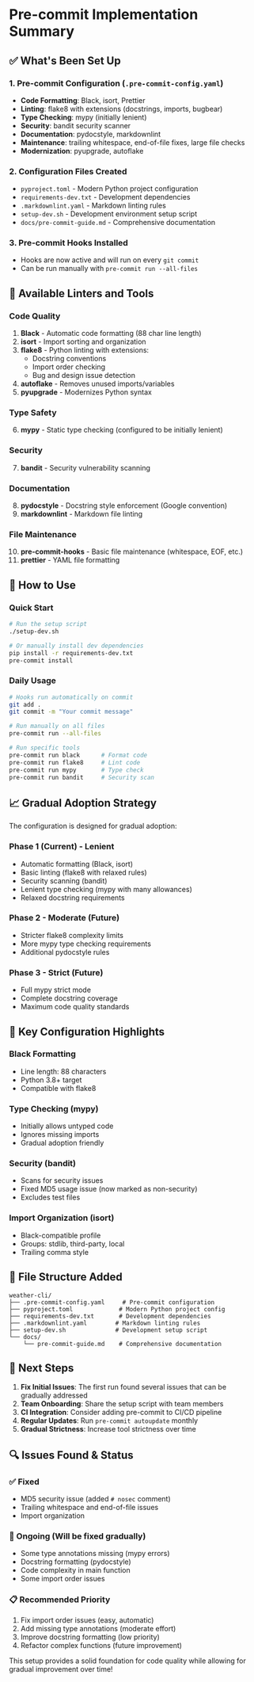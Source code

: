 # Pre-commit Implementation Summary

## ✅ What's Been Set Up

### 1. Pre-commit Configuration (`.pre-commit-config.yaml`)
- **Code Formatting**: Black, isort, Prettier
- **Linting**: flake8 with extensions (docstrings, imports, bugbear)
- **Type Checking**: mypy (initially lenient)
- **Security**: bandit security scanner  
- **Documentation**: pydocstyle, markdownlint
- **Maintenance**: trailing whitespace, end-of-file fixes, large file checks
- **Modernization**: pyupgrade, autoflake

### 2. Configuration Files Created
- `pyproject.toml` - Modern Python project configuration
- `requirements-dev.txt` - Development dependencies
- `.markdownlint.yaml` - Markdown linting rules
- `setup-dev.sh` - Development environment setup script
- `docs/pre-commit-guide.md` - Comprehensive documentation

### 3. Pre-commit Hooks Installed
- Hooks are now active and will run on every `git commit`
- Can be run manually with `pre-commit run --all-files`

## 🔧 Available Linters and Tools

### Code Quality
1. **Black** - Automatic code formatting (88 char line length)
2. **isort** - Import sorting and organization  
3. **flake8** - Python linting with extensions:
   - Docstring conventions
   - Import order checking
   - Bug and design issue detection
4. **autoflake** - Removes unused imports/variables
5. **pyupgrade** - Modernizes Python syntax

### Type Safety
6. **mypy** - Static type checking (configured to be initially lenient)

### Security
7. **bandit** - Security vulnerability scanning

### Documentation
8. **pydocstyle** - Docstring style enforcement (Google convention)
9. **markdownlint** - Markdown file linting

### File Maintenance
10. **pre-commit-hooks** - Basic file maintenance (whitespace, EOF, etc.)
11. **prettier** - YAML file formatting

## 🚀 How to Use

### Quick Start
```bash
# Run the setup script
./setup-dev.sh

# Or manually install dev dependencies
pip install -r requirements-dev.txt
pre-commit install
```

### Daily Usage
```bash
# Hooks run automatically on commit
git add .
git commit -m "Your commit message"

# Run manually on all files
pre-commit run --all-files

# Run specific tools
pre-commit run black      # Format code
pre-commit run flake8     # Lint code  
pre-commit run mypy       # Type check
pre-commit run bandit     # Security scan
```

## 📈 Gradual Adoption Strategy

The configuration is designed for gradual adoption:

### Phase 1 (Current) - Lenient
- Automatic formatting (Black, isort)
- Basic linting (flake8 with relaxed rules)
- Security scanning (bandit)
- Lenient type checking (mypy with many allowances)
- Relaxed docstring requirements

### Phase 2 - Moderate (Future)
- Stricter flake8 complexity limits
- More mypy type checking requirements
- Additional pydocstyle rules

### Phase 3 - Strict (Future)
- Full mypy strict mode
- Complete docstring coverage
- Maximum code quality standards

## 🔧 Key Configuration Highlights

### Black Formatting
- Line length: 88 characters
- Python 3.8+ target
- Compatible with flake8

### Type Checking (mypy)
- Initially allows untyped code
- Ignores missing imports
- Gradual adoption friendly

### Security (bandit)
- Scans for security issues
- Fixed MD5 usage issue (now marked as non-security)
- Excludes test files

### Import Organization (isort)
- Black-compatible profile
- Groups: stdlib, third-party, local
- Trailing comma style

## 📁 File Structure Added
```
weather-cli/
├── .pre-commit-config.yaml     # Pre-commit configuration
├── pyproject.toml             # Modern Python project config
├── requirements-dev.txt       # Development dependencies
├── .markdownlint.yaml        # Markdown linting rules
├── setup-dev.sh              # Development setup script
└── docs/
    └── pre-commit-guide.md    # Comprehensive documentation
```

## 🎯 Next Steps

1. **Fix Initial Issues**: The first run found several issues that can be gradually addressed
2. **Team Onboarding**: Share the setup script with team members
3. **CI Integration**: Consider adding pre-commit to CI/CD pipeline
4. **Regular Updates**: Run `pre-commit autoupdate` monthly
5. **Gradual Strictness**: Increase tool strictness over time

## 🔍 Issues Found & Status

### ✅ Fixed
- MD5 security issue (added `# nosec` comment)
- Trailing whitespace and end-of-file issues
- Import organization

### 🔄 Ongoing (Will be fixed gradually)
- Some type annotations missing (mypy errors)
- Docstring formatting (pydocstyle)
- Code complexity in main function
- Some import order issues

### 📋 Recommended Priority
1. Fix import order issues (easy, automatic)
2. Add missing type annotations (moderate effort)
3. Improve docstring formatting (low priority)
4. Refactor complex functions (future improvement)

This setup provides a solid foundation for code quality while allowing for gradual improvement over time!
